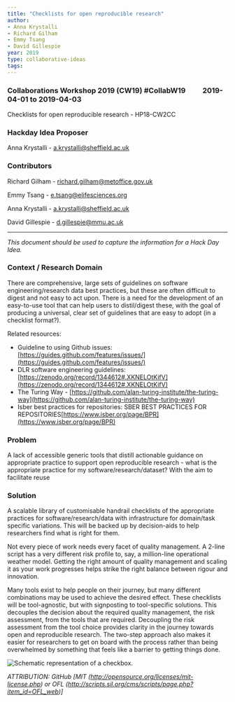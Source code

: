 ```yaml
---
title: "Checklists for open reproducible research"
author:
- Anna Krystalli 
- Richard Gilham
- Emmy Tsang
- David Gillespie
year: 2019
type: collaborative-ideas
tags:
---
```

### Collaborations Workshop 2019 (CW19) #CollabW19          2019-04-01 to 2019-04-03

Checklists for open reproducible research - HP18-CW2CC


### **Hackday Idea Proposer**

Anna Krystalli - [a.krystalli@sheffield.ac.uk](mailto:a.krystalli@sheffield.ac.uk)


### Contributors

Richard Gilham - [richard.gilham@metoffice.gov.uk](mailto:richard.gilham@metoffice.gov.uk)

Emmy Tsang - [e.tsang@elifesciences.org](mailto:e.tsang@elifesciences.org)

Anna Krystalli - [a.krystalli@sheffield.ac.uk](mailto:a.krystalli@sheffield.ac.uk)

David Gillespie - [d.gillespie@mmu.ac.uk](mailto:d.gillespie@mmu.ac.uk)



---


_This document should be used to capture the information for a Hack Day Idea._


### Context / Research Domain

There are comprehensive, large sets of guidelines on software engineering/research data best practices, but these are often difficult to digest and not easy to act upon. There is a need for the development of an easy-to-use tool that can help users to distil/digest these, with the goal of producing a universal, clear set of guidelines that are easy to adopt (in a checklist format?).

Related resources:

*   Guideline to using Github issues: [https://guides.github.com/features/issues/](https://guides.github.com/features/issues/)
*   DLR software engineering guidelines: [https://zenodo.org/record/1344612#.XKNELOtKifV](https://zenodo.org/record/1344612#.XKNELOtKifV)
*   The Turing Way - [https://github.com/alan-turing-institute/the-turing-way](https://github.com/alan-turing-institute/the-turing-way)
*   Isber best practices for repositories: SBER BEST PRACTICES FOR REPOSITORIES[https://www.isber.org/page/BPR](https://www.isber.org/page/BPR)


### Problem

A lack of accessible generic tools that distill actionable guidance on appropriate practice to support open reproducible research -  what is the appropriate practice for my software/research/dataset? With the aim to facilitate reuse


### Solution

A scalable library of customisable handrail checklists of the appropriate practices for software/research/data with infrastructure for domain/task specific variations. This will be backed up by decision-aids to help researchers find what is right for them.

Not every piece of work needs every facet of quality management. A 2-line script has a very different risk profile to, say, a million-line operational weather model. Getting the right amount of quality management and scaling it as your work progresses helps strike the right balance between rigour and innovation.

Many tools exist to help people on their journey, but many different combinations may be used to achieve the desired effect. These checklists will be tool-agnostic, but with signposting to tool-specific solutions. This decouples the decision about the required quality management, the risk assessment, from the tools that are required. Decoupling the risk assessment from the tool choice provides clarity in the journey towards open and reproducible research. The two-step approach also makes it easier for researchers to get on board with the process rather than being overwhelmed by something that feels like a barrier to getting things done.


![Schematic representation of a checkbox.](../images/cw19-tick.jpg)


_ATTRIBUTION: GitHub [MIT (http://opensource.org/licenses/mit-license.php) or OFL (http://scripts.sil.org/cms/scripts/page.php?item_id=OFL_web)]_

